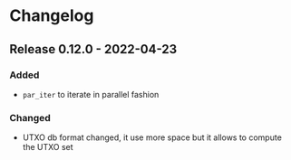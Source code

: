 # Changelog

## Release 0.12.0 - 2022-04-23

### Added

- `par_iter` to iterate in parallel fashion

### Changed

- UTXO db format changed, it use more space but it allows to compute the UTXO set
